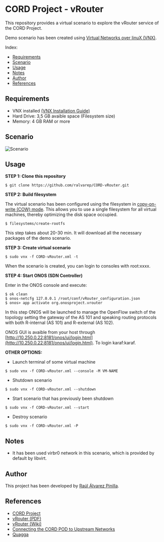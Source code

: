 # CORD Project - vRouter
This repository provides a virtual scenario to explore the vRouter service of the CORD Project.

Demo scenario has been created using [Virtual Networks over linuX (VNX)](http://www.dit.upm.es/~vnx/).

Index:
- [Requirements](https://github.com/ralvarep/CORD-vRouter#requirements)
- [Scenario](https://github.com/ralvarep/CORD-vRouter#scenario)
- [Usage](https://github.com/ralvarep/CORD-vRouter#usage)
- [Notes](https://github.com/ralvarep/CORD-vRouter#notes)
- [Author](https://github.com/ralvarep/CORD-vRouter#author)
- [References](https://github.com/ralvarep/CORD-vRouter#references)


## Requirements

 - VNX installed [(VNX Installation Guide)](http://web.dit.upm.es/vnxwiki/index.php/Vnx-install)
 - Hard Drive: 3,5 GB avaible space (Filesystem size)
 - Memory: 4 GB RAM or more


## Scenario

![Scenario](https://raw.githubusercontent.com/ralvarep/CORD-vRouter/master/img/scenario.jpg)


## Usage

**STEP 1: Clone this repository**
~~~
$ git clone https://github.com/ralvarep/CORD-vRouter.git
~~~

**STEP 2: Build filesystem**

The virtual scenario has been configured using the filesystem in [copy-on-write (COW) mode](https://en.wikipedia.org/wiki/Copy-on-write). This allows you to use a single filesystem for all virtual machines, thereby optimizing the disk space occupied.
~~~
$ filesystems/create-rootfs
~~~
This step takes about 20-30 min. It will download all the necessary packages of the demo scenario.

**STEP 3: Create virtual scenario**
~~~
$ sudo vnx -f CORD-vRouter.xml -t
~~~
When the scenario is created, you can login to consoles with root:xxxx.

**STEP 4: Start ONOS (SDN Controller)**

Enter in the ONOS console and execute:
~~~
$ ok clean
$ onos-netcfg 127.0.0.1 /root/conf/vRouter_configuration.json
$ onos> app activate org.onosproject.vrouter
~~~
In this step ONOS will be launched to manage the OpenFlow switch of the topology setting the gateway of the AS 101 and speaking routing protocols with both R-internal (AS 101) and R-external (AS 102).

ONOS GUI is avaible from your host through [http://10.250.0.22:8181/onos/ui/login.html](http://10.250.0.22:8181/onos/ui/login.html). To login karaf:karaf.

**OTHER OPTIONS:**

* Launch terminal of some virtual machine
~~~
$ sudo vnx -f CORD-vRouter.xml --console -M VM-NAME
~~~
* Shutdown scenario
~~~
$ sudo vnx -f CORD-vRouter.xml --shutdown
~~~
* Start scenario that has previously been shutdown
~~~
$ sudo vnx -f CORD-vRouter.xml --start
~~~
* Destroy scenario
~~~
$ sudo vnx -f CORD-vRouter.xml -P
~~~


## Notes

* It has been used virbr0 network in this scenario, which is provided by default by libvirt.


## Author

This project has been developed by [Raúl Álvarez Pinilla](https://es.linkedin.com/in/raulalvarezpinilla).


## References

 *  [CORD Project](http://opencord.org/)
 *  [vRouter (PDF)](http://opencord.org/wp-content/uploads/2016/03/vRouter.pdf)
 *  [vRouter (Wiki)](https://wiki.onosproject.org/display/ONOS/vRouter)
 *  [Connecting the CORD POD to Upstream Networks](https://wiki.opencord.org/display/CORD/Connecting+the+POD+to+Upstream+Networks)
 *  [Quagga](http://www.nongnu.org/quagga/)

